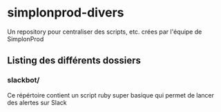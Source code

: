 # simplonprod-divers
Un repository pour centraliser des scripts, etc. crées par l'équipe de SimplonProd

## Listing des différents dossiers

### slackbot/

Ce répértoire contient un script ruby super basique qui permet de lancer des alertes sur Slack
